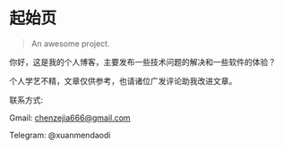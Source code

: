 # 起始页

> An awesome project.

你好，这是我的个人博客，主要发布一些技术问题的解决和一些软件的体验？

个人学艺不精，文章仅供参考，也请诸位广发评论助我改进文章。

联系方式:

Gmail: chenzejia666@gmail.com

Telegram: @xuanmendaodi